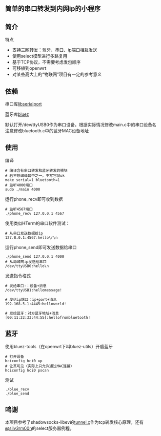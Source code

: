 ## 简单的串口转发到内网ip的小程序

## 简介

特点
- 支持三网转发：蓝牙、串口、ip端口相互发送
- 使用select模型进行多路复用
- 基于TCP协议，不需要考虑发包顺序
- 可移植到openwrt
- 对某些高大上的“物联网”项目有一定的参考意义

## 依赖

串口库[libserialport](http://sigrok.org/gitweb/?p=libserialport.git)

蓝牙库[bluez](http://www.bluez.org/development/git/)

默认打开/dev/ttyUSB0作为串口设备。根据实际情况修改main.c中的串口设备名
注意修改bluetooth.c中的蓝牙MAC设备地址

## 使用

编译

	# 编译含有串口转发和蓝牙转发的模块
	# 若不想编译其中之一，不写它就ok
	make serial=1 bluetooth=1
	# 监听4000端口
	sudo ./main 4000

运行phone_recv即可收到数据

	# 监听4567端口
	./phone_recv 127.0.0.1 4567

使用类似HTerm的串口软件测试：
	
	# 从串口发送数据给ip
	127.0.0.1:4567:hello\r\n

运行phone_send即可发送数据给串口

	./phone_send 127.0.0.1 4000
	# 从局域网ip发送给串口
	/dev/ttyUSB0:hello\n
	
发送指令格式

	# 发给串口:：设备+消息
	/dev/ttyUSB1:hellomessage!
	
	# 发给ip端口：ip+port+消息 
	192.168.5.1:4445:helloworld!
	
	# 发给蓝牙：对方蓝牙地址+消息
	[00:11:22:33:44:55]:hellofrombluetooth!
	
## 蓝牙

使用bluez-tools（在openwrt下叫bluez-utils）开启蓝牙

	# 打开设备
	hciconfig hci0 up
	# 让其可见（实际上只允许通过MAC连接）
	hciconfig hci0 pscan
	
测试

	./blue_recv
	./blue_send

## 鸣谢

本项目参考了shadowsocks-libev的[tunnel.c](https://github.com/shadowsocks/shadowsocks-libev/blob/master/src/tunnel.c)作为tcp转发核心原理，还有[@silv3rm00n](https://gist.github.com/silv3rm00n/5604330)的select服务器例程。